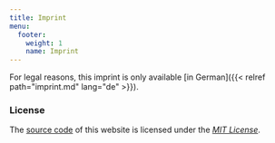```yaml
---
title: Imprint
menu:
  footer:
    weight: 1
    name: Imprint
---
```


For legal reasons, this imprint is only available [in German]({{< relref path="imprint.md" lang="de" >}}).

### License

The [source code](https://github.com/janheinrichmerker/website-wendolin) of this website is licensed under the [_MIT License_](https://opensource.org/licenses/MIT).
